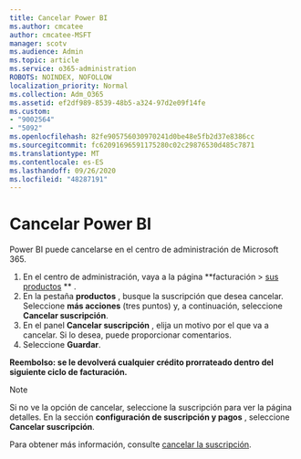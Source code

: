 ```yaml
---
title: Cancelar Power BI
ms.author: cmcatee
author: cmcatee-MSFT
manager: scotv
ms.audience: Admin
ms.topic: article
ms.service: o365-administration
ROBOTS: NOINDEX, NOFOLLOW
localization_priority: Normal
ms.collection: Adm_O365
ms.assetid: ef2df989-8539-48b5-a324-97d2e09f14fe
ms.custom:
- "9002564"
- "5092"
ms.openlocfilehash: 82fe905756030970241d0be48e5fb2d37e8386cc
ms.sourcegitcommit: fc62091696591175280c02c29876530d485c7871
ms.translationtype: MT
ms.contentlocale: es-ES
ms.lasthandoff: 09/26/2020
ms.locfileid: "48287191"
---
```

# <a name="cancel-power-bi"></a>Cancelar Power BI

Power BI puede cancelarse en el centro de administración de Microsoft 365.

1. En el centro de administración, vaya a la página **facturación > [sus productos](https://go.microsoft.com/fwlink/p/?linkid=842054) ** .
2. En la pestaña **productos** , busque la suscripción que desea cancelar. Seleccione **más acciones** (tres puntos) y, a continuación, seleccione **Cancelar suscripción**.
3. En el panel **Cancelar suscripción** , elija un motivo por el que va a cancelar. Si lo desea, puede proporcionar comentarios.
4. Seleccione **Guardar**.

**Reembolso: se le devolverá cualquier crédito prorrateado dentro del siguiente ciclo de facturación.**

> [!NOTE]
> Si no ve la opción de cancelar, seleccione la suscripción para ver la página detalles. En la sección **configuración de suscripción y pagos** , seleccione **Cancelar suscripción**.

Para obtener más información, consulte [cancelar la suscripción](https://docs.microsoft.com/microsoft-365/commerce/subscriptions/cancel-your-subscription).